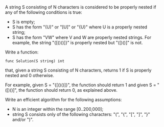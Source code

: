A string S consisting of N characters is considered to be properly nested if any of the following conditions is true:

- S is empty;
- S has the form "(U)" or "[U]" or "{U}" where U is a properly nested string;
- S has the form "VW" where V and W are properly nested strings.
For example, the string "{[()()]}" is properly nested but "([)()]" is not.

Write a function:

    func Solution(S string) int

that, given a string S consisting of N characters, returns 1 if S is properly nested and 0 otherwise.

For example, given S = "{[()()]}", the function should return 1 and given S = "([)()]", the function should return 0, as explained above.

Write an efficient algorithm for the following assumptions:

- N is an integer within the range [0..200,000];
- string S consists only of the following characters: "(", "{", "[", "]", "}" and/or ")".